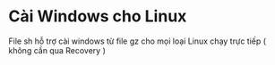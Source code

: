 # Cài Windows cho Linux
File sh hỗ trợ cài windows từ file gz cho mọi loại Linux chạy trực tiếp ( không cần qua Recovery )
